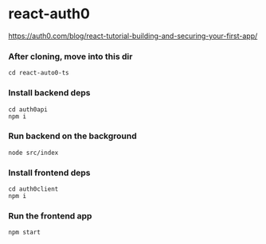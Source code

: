 # react-auth0
https://auth0.com/blog/react-tutorial-building-and-securing-your-first-app/
### After cloning, move into this dir
```
cd react-auto0-ts
```
### Install backend deps
```
cd auth0api
npm i
```
### Run backend on the background
```
node src/index
```
### Install frontend deps
```
cd auth0client
npm i
```
### Run the frontend app
```
npm start
```
